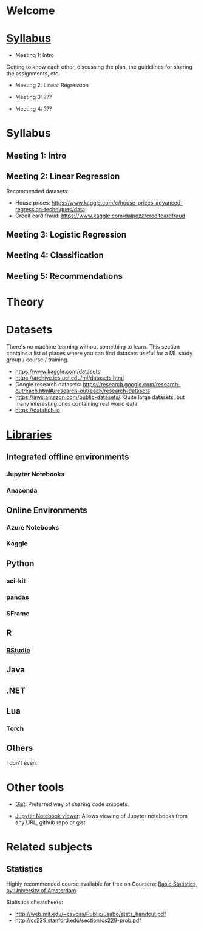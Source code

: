 # Welcome

# [Syllabus](docs/syllabus.md)

* Meeting 1: Intro

Getting to know each other, discussing the plan, the guidelines for sharing the assignments, etc.

* Meeting 2: Linear Regression

* Meeting 3: ???

* Meeting 4: ???


# Syllabus

## Meeting 1: Intro

## Meeting 2: Linear Regression

Recommended datasets: 
* House prices: https://www.kaggle.com/c/house-prices-advanced-regression-techniques/data
* Credit card fraud: https://www.kaggle.com/dalpozz/creditcardfraud

## Meeting 3: Logistic Regression
## Meeting 4: Classification
## Meeting 5: Recommendations


# Theory

# Datasets

There's no machine learning without something to learn. This section contains a list of places where you can find datasets useful for a ML study group / course / training.

* https://www.kaggle.com/datasets
* https://archive.ics.uci.edu/ml/datasets.html
* Google research datasets: https://research.google.com/research-outreach.html#/research-outreach/research-datasets
* https://aws.amazon.com/public-datasets/: Quite large datasets, but many interesting ones containing real world data
* https://datahub.io

# [Libraries](docs/libraries.md)

## Integrated offline environments

### Jupyter Notebooks
### Anaconda

## Online Environments
### Azure Notebooks
### Kaggle

## Python

### sci-kit
### pandas
### SFrame

## R

### [RStudio](https://www.rstudio.com)

## Java

## .NET

## Lua

### Torch

## Others

I don't even.

# Other tools

* [Gist](https://gist.github.com): Preferred way of sharing code snippets.

* [Jupyter Notebook viewer](http://nbviewer.jupyter.org): Allows viewing of Jupyter notebooks from any URL, github repo or gist.

# Related subjects

## Statistics

Highly recommended course available for free on Coursera: [Basic Statistics, by University of Amsterdam](https://www.coursera.org/learn/basic-statistics/home/welcome)

Statistics cheatsheets:
* http://web.mit.edu/~csvoss/Public/usabo/stats_handout.pdf
* http://cs229.stanford.edu/section/cs229-prob.pdf

